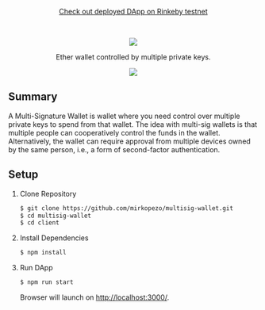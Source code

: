 <p align="center">
  <a href="https://multisig-wallet.netlify.app/">Check out deployed DApp on Rinkeby testnet</a>
</p>
<br />
<p align="center">
  <img src="https://i.ibb.co/7G68Lt5/Multi-Signature-Wallet-1.png" />
</p>

<p align="center">
  Ether wallet controlled by multiple private keys.
</p>

<p align="center">
  <img src="https://i.ibb.co/r29dzZj/multisig-wallet-interface.jpg" />
</p>

## Summary
A Multi-Signature Wallet is wallet where you need control over multiple private keys to spend from that wallet. The idea with multi-sig wallets is that multiple people can cooperatively control the funds in the wallet. Alternatively, the wallet can require approval from multiple devices owned by the same person, i.e., a form of second-factor authentication.

## Setup

1. Clone Repository

    ```sh
    $ git clone https://github.com/mirkopezo/multisig-wallet.git
    $ cd multisig-wallet
    $ cd client
    ```

2. Install Dependencies

    ```sh
    $ npm install
    ```

3. Run DApp

    ```sh
    $ npm run start
    ```

    Browser will launch on [http://localhost:3000/](http://localhost:3000/).

